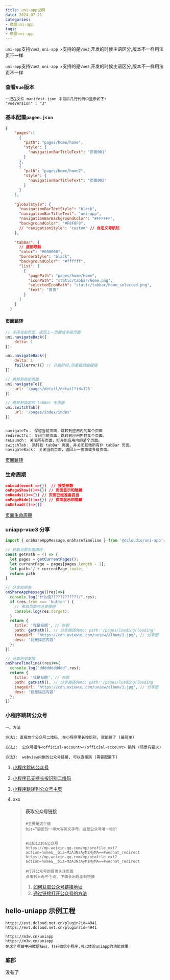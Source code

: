 ```yaml
---
title: uni-app说明
date: 2024-07-21
categories: 
- 微信uni-app
tags:
- 微信uni-app
---
```

`uni-app`支持`Vue2`, `uni-app x`支持的是`Vue3`,开发的时候主语区分,版本不一样用法页不一样

`uni-app`支持`Vue2`, `uni-app x`支持的是`Vue3`,开发的时候主语区分,版本不一样用法页不一样

<!-- more -->

### 查看`Vue`版本

```wiki
一把在文件 manifest.json 中最后几行代码中显示如下:
"vueVersion" : "3"
```



### 基本配置`pagee.json`

```json
{
    "pages":[
      {
        "path": "pages/home/home",
        "style": {
          "navigationBarTitleText": "页面001"
        }
      },
      {
        "path": "pages/home/home2",
        "style": {
          "navigationBarTitleText": "页面002"
        }
      }
    ],
    
    "globalStyle": {
      "navigationBarTextStyle": "black",
      "navigationBarTitleText": "uni-app",
      "navigationBarBackgroundColor": "#FFFFFF",
      "backgroundColor": "#F8F8F8",
      // "navigationStyle": "custom" // 自定义导航栏
    },
    
    "tabBar": {
      // 底部导航
      "color": "#000000",
      "borderStyle": "black",
      "backgroundColor": "#ffffff",
      "list": [
        {
          "pagePath": "pages/home/home",
          "iconPath": "static/tabbar/home.png",
          "selectedIconPath": "static/tabbar/home_selected.png",
          "text": "首页"
        }
      ]
    }
  }
```

#### 页面跳转

```js
// 关闭当前页面，返回上一页面或多级页面
uni.navigateBack({
    delta: 1
});

uni.navigateBack({
    delta: 1,
    fail(error){} // 开发阶段,热重载就会报错
});

// 跳转到指定页面
uni.navigateTo({
    url: '/pages/detail/detail?id=123'
})

// 跳转到指定的 tabBar 中页面
uni.switchTab({
    url: '/pages/index/index'
})


navigateTo： 保留当前页面，跳转到应用内的某个页面
redirectTo： 关闭当前页面，跳转到应用内的某个页面。
reLaunch： 关闭所有页面，打开到应用内的某个页面。
switchTab： 跳转到 tabBar 页面，并关闭其他所有非 tabBar 页面。
navigateBack： 关闭当前页面，返回上一页面或多级页面。
```

 [页面跳转](https://doc.dcloud.net.cn/uni-app-x/api/navigator.html#navigateto)

### 生命周期

```json
onLoad(event =>{}) 	// 接受参数
onPageShow(()=>{}) // 页面显示和隐藏
onReady(()=>{}) // 页面已经准备妥当
onPageHide(()=>{}) // 页面显示和隐藏
onUnload(()=>{})

```

 [页面生命周期](https://doc.dcloud.net.cn/uni-app-x/page.html#lifecycle)

### uniapp-vue3 分享

```js
import { onShareAppMessage,onShareTimeline } from '@dcloudio/uni-app';

// 获取当前页面路径
const getPath = () => {
  let pages = getCurrentPages();
  let currentPage = pages[pages.length - 1];
  let path='/'+ currentPage.route;
  return path
}

// 分享给朋友
onShareAppMessage((res)=>{
  console.log("什么值????????????/",res);
  if (res.from === 'button') {
    // 来自页面内分享按钮
    console.log(res.target);
  }
  return {
    title: '我是标题', // 标题
    path: getPath(), // 分享路径demo: path:'/pages/loading/loading'
    imageUrl: 'https://cdn.uviewui.com/uview/album/1.jpg', // 分享图
    desc: '我是描述内容'
  };
})

// 分享到朋友圈
onShareTimeline((res)=>{
  console.log("ddddddddddd",res);
  return {
    title: '我是标题', // 标题
    path: getPath(), // 分享路径demo: path:'/pages/loading/loading'
    imageUrl: 'https://cdn.uviewui.com/uview/album/1.jpg', // 分享图
    desc: '我是描述内容'
  };
})
```



### 小程序跳转公众号

```wiki
一、方法

方法1: 直接放个公众号二维码, 在小程序里长按识别, 就能跳了 (最简单)

方法2:  公众号组件<official-account></official-account> 跳转 (场景有要求)

方法3:  webview内嵌的公众号链接, 可以直接跳 (需要配置下)
```

1. [小程序跳转公众号](https://developers.weixin.qq.com/community/develop/article/doc/00006c4efecd181d729fb8f7f5bc13)

2. [小程序已支持长按识别二维码](https://developers.weixin.qq.com/community/develop/article/doc/00046045ea4f28f1679d6401950813)

3.  [小程序跳转到公众号主页](https://developers.weixin.qq.com/community/develop/article/doc/00006c4efecd181d729fb8f7f5bc13)

4. xxx

   > #### 获取公众号链接
   >
   > ```wiki
   > #主要是这个值
   > biz=”后面的一串大写英文字母，这是公众号唯一标识
   > 
   > 
   > #比如12306公众号
   > https://mp.weixin.qq.com/mp/profile_ext?action=home&__biz=MzA3NzAyMzMyMA==#wechat_redirect
   > https://mp.weixin.qq.com/mp/profile_ext?action=home&__biz=MzA3NzAyMzMyMA==#wechat_redirect
   > 
   > #打开公众号的首页关注页面
   > 点击右上角三个点, 下面会出现复制链接
   > ```
   >
   > 1.  [如何获取公众号链接地址](https://developers.weixin.qq.com/community/develop/doc/0006ec96f08e288e9ecbb960256000)
   > 2.  [通过链接打开公众号的方法](https://mp.weixin.qq.com/s/OzGuPYyMLqqq4eXLSBSfAA)



## hello-uniapp 示例工程

```wiki
https://ext.dcloud.net.cn/plugin?id=4941
https://ext.dcloud.net.cn/plugin?id=4941

https://m3w.cn/uniapp
https://m3w.cn/uniapp
在这个项目中用微信扫码, 打开微信小程序,可以体验uniapp的功能效果
```




### 底部

没有了























